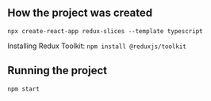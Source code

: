 ## How the project was created

`npx create-react-app redux-slices --template typescript`

Installing Redux Toolkit:
`npm install @reduxjs/toolkit`

## Running the project

`npm start`
